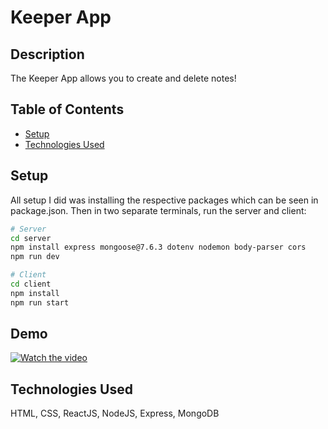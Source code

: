 # Keeper App

## Description

The Keeper App allows you to create and delete notes! 

## Table of Contents

- [Setup](#setup)
- [Technologies Used](#technologies-used)

## Setup

All setup I did was installing the respective packages which can be seen in package.json. Then in two separate terminals, run the server and client:

```bash
# Server
cd server
npm install express mongoose@7.6.3 dotenv nodemon body-parser cors
npm run dev
```

```bash
# Client
cd client
npm install
npm run start
```


## Demo
[![Watch the video](https://img.youtube.com/vi/YOUTUBE_VIDEO_ID/0.jpg)](https://www.youtube.com/watch?v=YOUTUBE_VIDEO_ID)



## Technologies Used

HTML, CSS, ReactJS, NodeJS, Express, MongoDB

